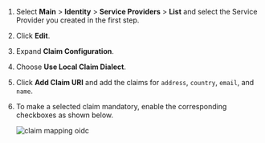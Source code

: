 1.	Select **Main** > **Identity** > **Service Providers** > **List** and select the Service Provider you created in the first step.

2.	Click **Edit**.

3.	Expand **Claim Configuration**. 

4.	Choose **Use Local Claim Dialect**.

5.	Click **Add Claim URI** and add the claims for `address`, `country`, `email`, and `name`.

6.	To make a selected claim mandatory, enable the corresponding checkboxes as shown below.
	
	![claim mapping oidc](/assets/img/fragments/claim-mapping-oidc.png)

